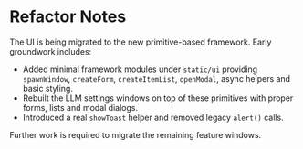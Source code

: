 # Refactor Notes

The UI is being migrated to the new primitive-based framework.  Early groundwork
includes:

- Added minimal framework modules under `static/ui` providing `spawnWindow`,
  `createForm`, `createItemList`, `openModal`, async helpers and basic styling.
- Rebuilt the LLM settings windows on top of these primitives with proper forms,
  lists and modal dialogs.
- Introduced a real `showToast` helper and removed legacy `alert()` calls.

Further work is required to migrate the remaining feature windows.

